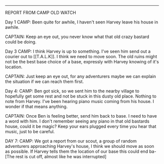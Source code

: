 ___

REPORT FROM CAMP OLD WATCH

Day 1
CAMP: Been quite for awhile, I haven't seen Harvey leave his house in awhile.

CAPTAIN: Keep an eye out, you never know what that old crazy bastard could be doing.

Day 3
CAMP: I think Harvey is up to something. I've seen him send out a courier out to [[T.A.L.K]]. I think we need to move soon. The old ruins might not be the best base choice of a base, expressly with Harvey knowing of it's location.

CAPTAIN: Just keep an eye out, for any adventurers maybe we can explain the situation if we can reach them first.

Day 4:
CAMP: Ben got sick, so we sent him to the nearby village to hopefully get some rest and not be stuck in this dusty old place. Nothing to note from Harvey. I've been hearing piano music coming from his house. I wonder if that means anything.

CAPTAIN: Once Ben is feeling better, send him back to base. I need to have a word with him. I don't remember seeing any piano in that old bastards house, could it be magic? Keep your ears plugged every time you hear that music, just to be careful.

DAY 7:
CAMP: We got a report from our scout, a group of random adventurers approaching Harvey's house, I think we should move as soon as possible. If Harvey tells them the location of our base this could end ba-[The rest is cut off, almost like he was interrupted] 